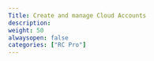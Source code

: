 ```yaml
---
Title: Create and manage Cloud Accounts
description: 
weight: 50
alwaysopen: false
categories: ["RC Pro"]
---
```

